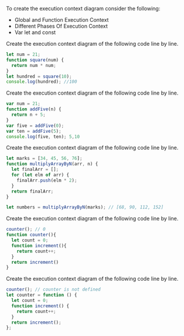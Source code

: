 To create the execution context diagram consider the following:

- Global and Function Execution Context
- Different Phases Of Execution Context
- Var let and const

Create the execution context diagram of the following code line by line.

```js
let num = 21;
function square(num) {
  return num * num;
}
let hundred = square(10);
console.log(hundred); //100
```

Create the execution context diagram of the following code line by line.

```js
var num = 21;
function addFive(n) {
  return n + 5;
}
var five = addFive(0);
var ten = addFive(5);
console.log(five, ten); 5,10
```

Create the execution context diagram of the following code line by line.

```js
let marks = [34, 45, 56, 76];
function multiplyArrayByN(arr, n) {
  let finalArr = [];
  for (let elm of arr) {
    finalArr.push(elm * 2);
  }
  return finalArr;
}

let numbers = multiplyArrayByN(marks); // [68, 90, 112, 152]
```

Create the execution context diagram of the following code line by line.

```js
counter(); // 0
function counter(){
  let count = 0;
  function increment(){
    return count++; 
  }
  return increment()
} 
```

Create the execution context diagram of the following code line by line.

```js
counter(); // counter is not defined
let counter = function () {
  let count = 0;
  function increment() {
    return count++;
  }
  return increment();
};
```
